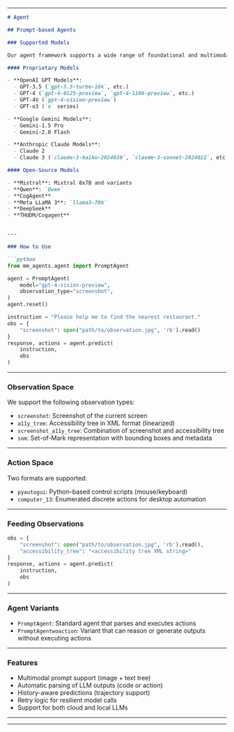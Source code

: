 

---

````markdown
# Agent

## Prompt-based Agents

### Supported Models

Our agent framework supports a wide range of foundational and multimodal models:

#### Proprietary Models

- **OpenAI GPT Models**:  
  - GPT-3.5 (`gpt-3.5-turbo-16k`, etc.)  
  - GPT-4 (`gpt-4-0125-preview`, `gpt-4-1106-preview`, etc.)  
  - GPT-4V (`gpt-4-vision-preview`)  
  - GPT-o3 (`o` series)

- **Google Gemini Models**:
  - Gemini-1.5 Pro  
  - Gemini-2.0 Flash

- **Anthropic Claude Models**:  
  - Claude 2  
  - Claude 3 (`claude-3-haiku-2024030`, `claude-3-sonnet-2024022`, etc.)

#### Open-Source Models

- **Mistral**: Mixtral 8x7B and variants  
- **Qwen**: `Qwen` 
- **CogAgent**  
- **Meta LLaMA 3**: `llama3-70b`  
- **DeepSeek**  
- **THUDM/Cogagent**  


---

### How to Use

```python
from mm_agents.agent import PromptAgent

agent = PromptAgent(
    model="gpt-4-vision-preview",
    observation_type="screenshot",
)
agent.reset()

instruction = "Please help me to find the nearest restaurant."
obs = {
    "screenshot": open("path/to/observation.jpg", 'rb').read()
}
response, actions = agent.predict(
    instruction,
    obs
)
````

---

### Observation Space

We support the following observation types:

* `screenshot`: Screenshot of the current screen
* `a11y_tree`: Accessibility tree in XML format (linearized)
* `screenshot_a11y_tree`: Combination of screenshot and accessibility tree
* `som`: Set-of-Mark representation with bounding boxes and metadata

---

### Action Space

Two formats are supported:

* `pyautogui`: Python-based control scripts (mouse/keyboard)
* `computer_13`: Enumerated discrete actions for desktop automation

---

### Feeding Observations

```python
obs = {
    "screenshot": open("path/to/observation.jpg", 'rb').read(),
    "accessibility_tree": "<accessibility tree XML string>"
}
response, actions = agent.predict(
    instruction,
    obs
)
```

---

### Agent Variants

* `PromptAgent`: Standard agent that parses and executes actions
* `PromptAgentwoaction`: Variant that can reason or generate outputs without executing actions

---

### Features

* Multimodal prompt support (image + text tree)
* Automatic parsing of LLM outputs (code or action)
* History-aware predictions (trajectory support)
* Retry logic for resilient model calls
* Support for both cloud and local LLMs

---

---


